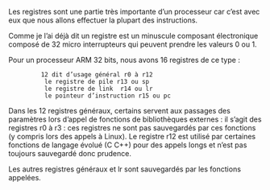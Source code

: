 Les registres sont une partie très importante d’un processeur car c’est avec eux que nous allons effectuer la plupart des instructions.

Comme je l’ai déjà dit un registre est un minuscule composant électronique composé de 32 micro interrupteurs qui peuvent prendre les valeurs 0 ou 1.

Pour un processeur ARM 32 bits, nous avons 16 registres de ce type : 

```
         12 dit d’usage général r0 à r12
          le registre de pile r13 ou sp
          le registre de link  r14 ou lr
          le pointeur d’instruction r15 ou pc
 ```
Dans les 12 registres généraux, certains servent aux passages des paramètres lors d’appel de fonctions de bibliothèques externes : il s’agit des registres r0 à r3 : ces registres ne sont pas sauvegardés par ces fonctions (y compris lors des appels à Linux).
Le registre r12 est utilisé par certaines fonctions de langage évolué (C C++) pour des appels longs et n’est pas toujours sauvegardé donc prudence.

Les autres registres généraux et lr sont sauvegardés par les fonctions appelées.
